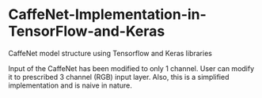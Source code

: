 # CaffeNet-Implementation-in-TensorFlow-and-Keras
CaffeNet model structure using Tensorflow and Keras libraries

Input of the CaffeNet has been modified to only 1 channel. User can modify it to prescribed 3 channel (RGB) input layer.
Also, this is a simplified implementation and is naive in nature.
